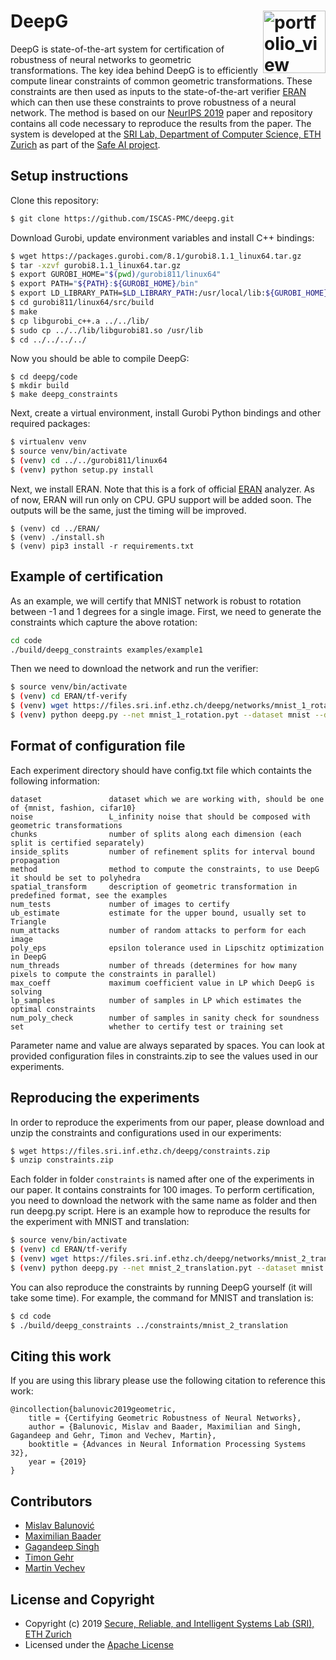 DeepG  <a href="https://www.sri.inf.ethz.ch/"><img width="100" alt="portfolio_view" align="right" src="http://safeai.ethz.ch/img/sri-logo.svg"></a>
=============================================================================================================

DeepG is state-of-the-art system for certification of robustness of neural networks to geometric transformations. The key idea behind DeepG is to efficiently compute linear constraints of common geometric transformations. These constraints are then used as inputs to the state-of-the-art verifier [ERAN](https://github.com/eth-sri/eran/) which can then use these constraints to prove robustness of a neural network. 
The method is based on our [NeurIPS 2019](https://files.sri.inf.ethz.ch/website/papers/neurips19-deepg.pdf) paper and repository contains all code necessary to reproduce the results from the paper.
The system is developed at the [SRI Lab, Department of Computer Science, ETH Zurich](https://www.sri.inf.ethz.ch/) as part of the [Safe AI project](http://safeai.ethz.ch/).


## Setup instructions

Clone this repository:

```bash
$ git clone https://github.com/ISCAS-PMC/deepg.git
```

Download Gurobi, update environment variables and install C++ bindings:

```bash
$ wget https://packages.gurobi.com/8.1/gurobi8.1.1_linux64.tar.gz
$ tar -xzvf gurobi8.1.1_linux64.tar.gz
$ export GUROBI_HOME="$(pwd)/gurobi811/linux64"
$ export PATH="${PATH}:${GUROBI_HOME}/bin"
$ export LD_LIBRARY_PATH=$LD_LIBRARY_PATH:/usr/local/lib:${GUROBI_HOME}/lib
$ cd gurobi811/linux64/src/build
$ make
$ cp libgurobi_c++.a ../../lib/
$ sudo cp ../../lib/libgurobi81.so /usr/lib
$ cd ../../../../
```

Now you should be able to compile DeepG:

```
$ cd deepg/code
$ mkdir build
$ make deepg_constraints
```

Next, create a virtual environment, install Gurobi Python bindings and other required packages:

```bash
$ virtualenv venv
$ source venv/bin/activate
$ (venv) cd ../../gurobi811/linux64
$ (venv) python setup.py install
```
Next, we install ERAN. Note that this is a fork of official [ERAN](https://github.com/eth-sri/eran/) analyzer.
As of now, ERAN will run only on CPU. GPU support will be added soon. The outputs will be the same, just the timing will be improved.
```
$ (venv) cd ../ERAN/
$ (venv) ./install.sh
$ (venv) pip3 install -r requirements.txt
```


## Example of certification

As an example, we will certify that MNIST network is robust to rotation between -1 and 1 degrees for a single image.
First, we need to generate the constraints which capture the above rotation:

```bash
cd code
./build/deepg_constraints examples/example1
```

Then we need to download the network and run the verifier:

```bash
$ source venv/bin/activate
$ (venv) cd ERAN/tf-verify
$ (venv) wget https://files.sri.inf.ethz.ch/deepg/networks/mnist_1_rotation.pyt
$ (venv) python deepg.py --net mnist_1_rotation.pyt --dataset mnist --data_dir ../../code/examples/example1 --num_params 1 --num_tests 1
```

## Format of configuration file

Each experiment directory should have config.txt file which containts the following information:

```
dataset               dataset which we are working with, should be one of {mnist, fashion, cifar10}
noise                 L_infinity noise that should be composed with geometric transformations
chunks                number of splits along each dimension (each split is certified separately)
inside_splits         number of refinement splits for interval bound propagation
method                method to compute the constraints, to use DeepG it should be set to polyhedra
spatial_transform     description of geometric transformation in predefined format, see the examples
num_tests             number of images to certify
ub_estimate           estimate for the upper bound, usually set to Triangle
num_attacks           number of random attacks to perform for each image
poly_eps              epsilon tolerance used in Lipschitz optimization in DeepG
num_threads           number of threads (determines for how many pixels to compute the constraints in parallel)
max_coeff             maximum coefficient value in LP which DeepG is solving
lp_samples            number of samples in LP which estimates the optimal constraints
num_poly_check        number of samples in sanity check for soundness
set                   whether to certify test or training set
```

Parameter name and value are always separated by spaces. You can look at provided configuration files in constraints.zip to see the values used in our experiments.

## Reproducing the experiments

In order to reproduce the experiments from our paper, please download and unzip the constraints and configurations used in our experiments:

```bash
$ wget https://files.sri.inf.ethz.ch/deepg/constraints.zip
$ unzip constraints.zip
```

Each folder in folder `constraints` is named after one of the experiments in our paper. It contains constraints for 100 images.
To perform certification, you need to download the network with the same name as folder and then run deepg.py script.
Here is an example how to reproduce the results for the experiment with MNIST and translation:

```bash
$ source venv/bin/activate
$ (venv) cd ERAN/tf-verify
$ (venv) wget https://files.sri.inf.ethz.ch/deepg/networks/mnist_2_translation.pyt
$ (venv) python deepg.py --net mnist_2_translation.pyt --dataset mnist --data_dir ../../constraints/mnist_2_translation --num_params 2 --num_tests 100
```

You can also reproduce the constraints by running DeepG yourself (it will take some time). For example, the command for MNIST and translation is:

```bash
$ cd code
$ ./build/deepg_constraints ../constraints/mnist_2_translation
```

Citing this work
---------------------

If you are using this library please use the following citation to reference this work:

```
@incollection{balunovic2019geometric,
	title = {Certifying Geometric Robustness of Neural Networks},
	author = {Balunovic, Mislav and Baader, Maximilian and Singh, Gagandeep and Gehr, Timon and Vechev, Martin},
	booktitle = {Advances in Neural Information Processing Systems 32},
	year = {2019}
}	
```

Contributors
------------

* [Mislav Balunović](https://www.sri.inf.ethz.ch/people/mislav)
* [Maximilian Baader](https://www.sri.inf.ethz.ch/people/max)
* [Gagandeep Singh](https://www.sri.inf.ethz.ch/people/gagandeep)
* [Timon Gehr](https://www.sri.inf.ethz.ch/people/timon)
* [Martin Vechev](https://www.sri.inf.ethz.ch/people/martin)

License and Copyright
---------------------

* Copyright (c) 2019 [Secure, Reliable, and Intelligent Systems Lab (SRI), ETH Zurich](https://www.sri.inf.ethz.ch/)
* Licensed under the [Apache License](http://www.apache.org/licenses/)





